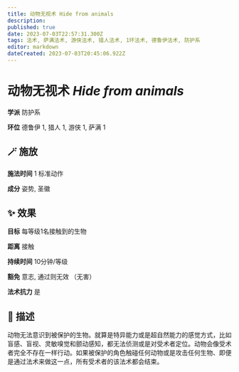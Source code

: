 ```yaml
---
title: 动物无视术 Hide from animals
description: 
published: true
date: 2023-07-03T22:57:31.300Z
tags: 法术, 萨满法术, 游侠法术, 猎人法术, 1环法术, 德鲁伊法术, 防护系
editor: markdown
dateCreated: 2023-07-03T20:45:06.922Z
---
```


# **动物无视术** *Hide from animals*

**学派** 防护系 

**环位** 德鲁伊 1, 猎人 1, 游侠 1, 萨满 1

## 🪄 施放

**施法时间** 1 标准动作

**成分** 姿势, 圣徽

## ✨ 效果 

**目标** 每等级1名接触到的生物 

**距离** 接触  

**持续时间** 10分钟/等级 

**豁免** 意志, 通过则无效 （无害）

**法术抗力** 是

## 📖 描述

动物无法意识到被保护的生物。就算是特异能力或是超自然能力的感觉方式，比如盲感、盲视、灵敏嗅觉和颤动感知，都无法侦测或是对受术者定位。动物会像受术者完全不存在一样行动。如果被保护的角色触碰任何动物或是攻击任何生物、即便是通过法术来做这一点，所有受术者的该法术都会结束。
    